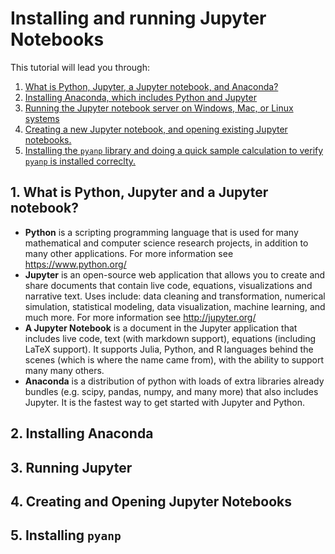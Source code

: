 # Installing and running Jupyter Notebooks
This tutorial will lead you through:

1. [What is Python, Jupyter, a Jupyter notebook, and Anaconda?](#1-what-is-python-jupyter-and-a-jupyter-notebook)
2. [Installing Anaconda, which includes Python and Jupyter](#2-installing-anaconda)
3. [Running the Jupyter notebook server on Windows, Mac, or Linux systems](#3-running-jupyter)
4. [Creating a new Jupyter notebook, and opening existing Jupyter notebooks.](#4-creating-and-opening-jupyter-notebooks)
5. [Installing the `pyanp` library and doing a quick sample calculation to verify `pyanp` is installed correclty.](#5-installing-pyanp)

## 1. What is Python, Jupyter and a Jupyter notebook?

* **Python** is a scripting programming language that is used for many mathematical and computer science research projects, in addition to many other applications.  For more information see https://www.python.org/
* **Jupyter** is an open-source web application that allows you to create and share documents that contain live code, equations, visualizations and narrative text. Uses include: data cleaning and transformation, numerical simulation, statistical modeling, data visualization, machine learning, and much more.  For more information see http://jupyter.org/
* **A Jupyter Notebook** is a document in the Jupyter application that includes live code, text (with markdown support), equations (including LaTeX support).  It supports Julia, Python, and R languages behind the scenes (which is where the name came from), with the ability to support many many others.
* **Anaconda** is a distribution of python with loads of extra libraries already bundles (e.g. scipy, pandas, numpy, and many more) that also includes Jupyter.  It is the fastest way to get started with Jupyter and Python.

## 2. Installing Anaconda

## 3. Running Jupyter

## 4. Creating and Opening Jupyter Notebooks

## 5. Installing `pyanp`
